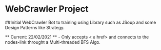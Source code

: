 # WebCrawler Project

##Initial WebCrawler Bot to training using Library such as JSoup and some Design Patterns like Strategy.

** Current: 22/02/2021 ** - Only accepts < a href> and connects to the nodes-link throught a Multi-threaded BFS Algo.
